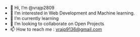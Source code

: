 - 👋 Hi, I’m @vrajp2809
- 👀 I’m interested in Web Development and Machine learning.
- 🌱 I’m currently learning 
- 💞️ I’m looking to collaborate on Open Projects
- 📫 How to reach me : vrajp9136@gmail.com


<!---
vrajp2809/vrajp2809 is a ✨ special ✨ repository because its `README.md` (this file) appears on your GitHub profile.
You can click the Preview link to take a look at your changes.
--->
